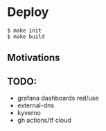 # Deploy

    $ make init
    $ make build

## Motivations



## TODO: 

- grafana dashboards red/use 
- external-dns
- kyverno
- gh actions/tf cloud
